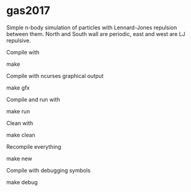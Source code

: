 # gas2017
Simple n-body simulation of particles with Lennard-Jones repulsion between them.
North and South wall are periodic, east and west are LJ repulsive.

Compile with

  make

Compile with ncurses graphical output

  make gfx
  
Compile and run with

  make run
  
Clean with

  make clean
  
Recompile everything

  make new
  
Compile with debugging symbols

  make debug
